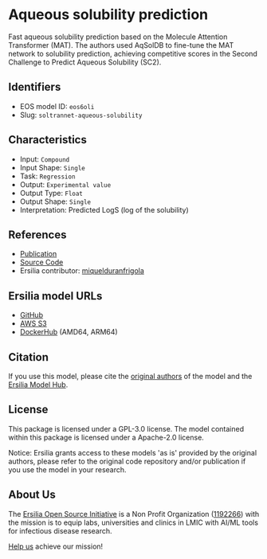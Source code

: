# Aqueous solubility prediction

Fast aqueous solubility prediction based on the Molecule Attention Transformer (MAT). The authors used AqSolDB to fine-tune the MAT network to solubility prediction, achieving competitive scores in the Second Challenge to Predict Aqueous Solubility (SC2).

## Identifiers

* EOS model ID: `eos6oli`
* Slug: `soltrannet-aqueous-solubility`

## Characteristics

* Input: `Compound`
* Input Shape: `Single`
* Task: `Regression`
* Output: `Experimental value`
* Output Type: `Float`
* Output Shape: `Single`
* Interpretation: Predicted LogS (log of the solubility)

## References

* [Publication](https://pubs.acs.org/doi/10.1021/acs.jcim.1c00331)
* [Source Code](https://github.com/gnina/SolTranNet)
* Ersilia contributor: [miquelduranfrigola](https://github.com/miquelduranfrigola)

## Ersilia model URLs
* [GitHub](https://github.com/ersilia-os/eos6oli)
* [AWS S3](https://ersilia-models-zipped.s3.eu-central-1.amazonaws.com/eos6oli.zip)
* [DockerHub](https://hub.docker.com/r/ersiliaos/eos6oli) (AMD64, ARM64)

## Citation

If you use this model, please cite the [original authors](https://pubs.acs.org/doi/10.1021/acs.jcim.1c00331) of the model and the [Ersilia Model Hub](https://github.com/ersilia-os/ersilia/blob/master/CITATION.cff).

## License

This package is licensed under a GPL-3.0 license. The model contained within this package is licensed under a Apache-2.0 license.

Notice: Ersilia grants access to these models 'as is' provided by the original authors, please refer to the original code repository and/or publication if you use the model in your research.

## About Us

The [Ersilia Open Source Initiative](https://ersilia.io) is a Non Profit Organization ([1192266](https://register-of-charities.charitycommission.gov.uk/charity-search/-/charity-details/5170657/full-print)) with the mission is to equip labs, universities and clinics in LMIC with AI/ML tools for infectious disease research.

[Help us](https://www.ersilia.io/donate) achieve our mission!